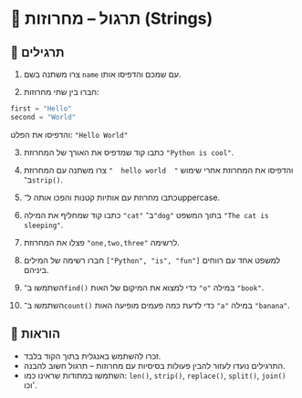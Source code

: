 # 📘 תרגול – מחרוזות (Strings)

## 🧪 תרגילים

1. צרו משתנה בשם `name` עם שמכם והדפיסו אותו.

2. חברו בין שתי מחרוזות:
```python
first = "Hello"
second = "World"
```
והדפיסו את הפלט: `"Hello World"`

3. כתבו קוד שמדפיס את האורך של המחרוזת `"Python is cool"`.

4. צרו משתנה עם המחרוזת `"  hello world  "` והדפיסו את המחרוזת אחרי שימוש ב־`strip()`.

5. כתבו מחרוזת עם אותיות קטנות והפכו אותה ל־uppercase.

6. כתבו קוד שמחליף את המילה `"cat"` ב־`"dog"` בתוך המשפט `"The cat is sleeping"`.

7. פצלו את המחרוזת `"one,two,three"` לרשימה.

8. חברו רשימה של המילים `["Python", "is", "fun"]` למשפט אחד עם רווחים ביניהם.

9. השתמשו ב־`find()` כדי למצוא את המיקום של האות `"o"` במילה `"book"`.

10. השתמשו ב־`count()` כדי לדעת כמה פעמים מופיעה האות `"a"` במילה `"banana"`.

## 📌 הוראות
- זכרו להשתמש באנגלית בתוך הקוד בלבד.  
- התרגילים נועדו לעזור להבין פעולות בסיסיות עם מחרוזות – תרגול חשוב להבנה.  
- השתמשו במתודות שראינו כמו: `len()`, `strip()`, `replace()`, `split()`, `join()` וכו'.

